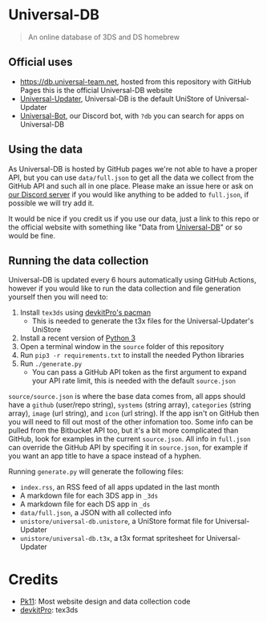 # Universal-DB
> An online database of 3DS and DS homebrew

## Official uses
- https://db.universal-team.net, hosted from this repository with GitHub Pages this is the official Universal-DB website
- [Universal-Updater](https://github.com/Universal-Team/Universal-Updater), Universal-DB is the default UniStore of Universal-Updater
- [Universal-Bot](https://github.com/Universal-Team/Universal-Bot), our Discord bot, with `?db` you can search for apps on Universal-DB

## Using the data
As Universal-DB is hosted by GitHub pages we're not able to have a proper API, but you can use `data/full.json` to get all the data we collect from the GitHub API and such all in one place.
Please make an issue here or ask on [our Discord server](https://universal-team.net/discord) if you would like anything to be added to `full.json`, if possible we will try add it.

It would be nice if you credit us if you use our data, just a link to this repo or the official website with something like "Data from [Universal-DB](https://github.com/Universal-Team/db)" or so would be fine.

## Running the data collection
Universal-DB is updated every 6 hours automatically using GitHub Actions, however if you would like to run the data collection and file generation yourself then you will need to:
1. Install `tex3ds` using [devkitPro's pacman](https://devkitpro.org/wiki/Getting_Started)
   - This is needed to generate the t3x files for the Universal-Updater's UniStore
1. Install a recent version of [Python 3](https://www.python.org)
1. Open a terminal window in the `source` folder of this repository
1. Run `pip3 -r requirements.txt` to install the needed Python libraries
1. Run `./generate.py`
   - You can pass a GitHub API token as the first argument to expand your API rate limit, this is needed with the default `source.json`

`source/source.json` is where the base data comes from, all apps should have a `github` (user/repo string), `systems` (string array), `categories` (string array), `image` (url string), and `icon` (url string). If the app isn't on GitHub then you will need to fill out most of the other infomation too. Some info can be pulled from the Bitbucket API too, but it's a bit more complicated than GitHub, look for examples in the current `source.json`.
All info in `full.json` can override the GitHub API by specifing it in `source.json`, for example if you want an app title to have a space instead of a hyphen.

Running `generate.py` will generate the following files:
- `index.rss`, an RSS feed of all apps updated in the last month
- A markdown file for each 3DS app in `_3ds`
- A markdown file for each DS app in `_ds`
- `data/full.json`, a JSON with all collected info
- `unistore/universal-db.unistore`, a UniStore format file for Universal-Updater
- `unistore/universal-db.t3x`, a t3x format spritesheet for Universal-Updater

# Credits
- [Pk11](https://github.com/Epicpkmn11): Most website design and data collection code
- [devkitPro](https://github.com/devkitPro): tex3ds
